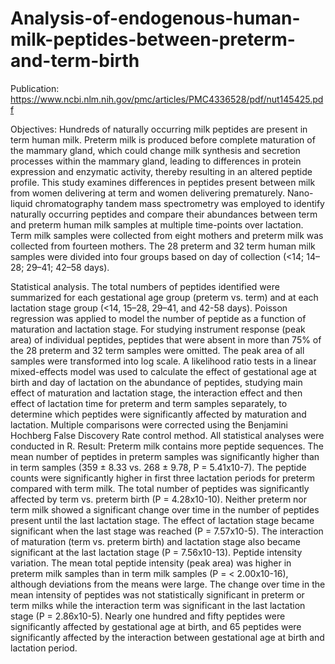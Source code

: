# Analysis-of-endogenous-human-milk-peptides-between-preterm-and-term-birth
Publication: https://www.ncbi.nlm.nih.gov/pmc/articles/PMC4336528/pdf/nut145425.pdf

Objectives: Hundreds of naturally occurring milk peptides are present in term human milk. Preterm milk is produced before complete maturation of the mammary gland, which could change milk synthesis and secretion processes within the mammary gland, leading to differences in protein expression and enzymatic activity, thereby resulting in an altered peptide profile. This study examines differences in peptides present between milk from women delivering at term and women delivering prematurely. Nano-liquid chromatography tandem mass spectrometry was employed to identify naturally occurring peptides and compare their abundances between term and preterm human milk samples at multiple time-points over lactation. Term milk samples were collected from eight mothers and preterm milk was collected from fourteen mothers. The 28 preterm and 32 term human milk samples were divided into four groups based on day of collection (<14; 14–28; 29–41; 42–58 days).

Statistical analysis. The total numbers of peptides identified were summarized for each gestational age group (preterm vs. term) and at each lactation stage group (<14, 15–28, 29–41, and 42-58 days). Poisson regression was applied to model the number of peptide as a function of maturation and lactation stage. For studying instrument response (peak area) of individual peptides, peptides that were absent in more than 75% of the 28 preterm and 32 term samples were omitted. The peak area of all samples were transformed into log scale. A likelihood ratio tests in a linear mixed-effects model was used to calculate the effect of gestational age at birth and day of lactation on the abundance of peptides, studying main effect of maturation and lactation stage, the interaction effect and then effect of lactation time for preterm and term samples separately, to determine which peptides were significantly affected by maturation and lactation. Multiple comparisons were corrected using the Benjamini Hochberg False Discovery Rate control method. All statistical analyses were conducted in R. 
Result:
Preterm milk contains more peptide sequences. The mean number of peptides in preterm samples was significantly higher than in term samples (359 ± 8.33 vs. 268 ± 9.78, P = 5.41x10-7). The peptide counts were significantly higher in first three lactation periods for preterm compared with term milk. The total number of peptides was significantly affected by term vs. preterm birth (P = 4.28x10-10). Neither preterm nor term milk showed a significant change over time in the number of peptides present until the last lactation stage. The effect of lactation stage became significant when the last stage was reached (P = 7.57x10-5). The interaction of maturation (term vs. preterm birth) and lactation stage also became significant at the last lactation stage (P = 7.56x10-13). 
Peptide intensity variation. The mean total peptide intensity (peak area) was higher in preterm milk samples than in term milk samples (P = < 2.00x10-16), although deviations from the means were large. The change over time in the mean intensity of peptides was not statistically significant in preterm or term milks while the interaction term was significant in the last lactation stage (P = 2.86x10-5). 
Nearly one hundred and fifty peptides were significantly affected by gestational age at birth, and 65 peptides were significantly affected by the interaction between gestational age at birth and lactation period. 

